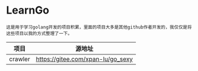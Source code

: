# LearnGo

	这是用于学习golang开发的项目积累，里面的项目大多是其他github作者开发的，我仅仅是将这些项目以我的方式整理了一下。

|  项目   |               源地址                |
| :-----: | :---------------------------------: |
| crawler | <https://gitee.com/xpan-lu/go_sexy> |
